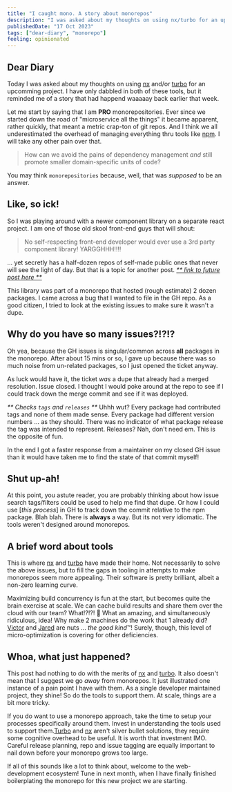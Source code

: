 ```yaml
---
title: "I caught mono. A story about monorepos"
description: "I was asked about my thoughts on using nx/turbo for an upcomming project and I had a relavant experience recently"
publishedDate: "17 Oct 2023"
tags: ["dear-diary", "monorepo"]
feeling: opinionated
---
```


## Dear Diary

Today I was asked about my thoughts on using [nx](https://github.com/nrwl/nx) and/or [turbo](https://github.com/vercel/turbo) for an upcomming project. I have only dabbled in both of these tools, but it reminded me of a story that had happend waaaaay back earlier that week.

Let me start by saying that I am **PRO** monorepositories. Ever since we started down the road of "microservice all the things" it became apparent, rather quickly, that meant a metric crap-ton of git repos. And I think we all underestimated the overhead of managing everything thru tools like [npm](https://npmjs.org). I will take any other pain over that.

> How can we avoid the pains of dependency management _and_ still promote smaller domain-specific units of code?

You may think `monorepositories` because, well, that was _supposed_ to be an answer.

## Like, so ick!

So I was playing around with a newer component library on a separate react project. I am one of those old skool front-end guys that will shout:

> No self-respecting front-end developer would ever use a 3rd party component library! YARGGHHH!!!!

... yet secretly has a half-dozen repos of self-made public ones that never will see the light of day. But that is a topic for another post. [_\*\* link to future post here \*\*_](https://www.youtube.com/watch?v=dQw4w9WgXcQ)

This library was part of a monorepo that hosted (rough estimate) 2 dozen packages. I came across a bug that I wanted to file in the GH repo. As a good citizen, I tried to look at the existing issues to make sure it wasn't a dupe.

## Why do you have so many issues?!?!?

Oh yea, because the GH issues is singular/common across **all** packages in the monorepo. After about 15 mins or so, I gave up because there was so much noise from un-related packages, so I just opened the ticket anyway.

As luck would have it, the ticket _was_ a dupe that already had a merged resolution. Issue closed. I thought I would poke around at the repo to see if I could track down the merge commit and see if it was deployed.

_\*\* Checks `tags` and `releases` \*\*_ Uhhh wut? Every package had contributed tags and none of them made sense. Every package had different version numbers ... as they should. There was no indicator of what package release the tag was intended to represent. Releases? Nah, don't need em. This is the opposite of fun.

In the end I got a faster response from a maintainer on my closed GH issue than it would have taken me to find the state of that commit myself!

## Shut up-ah!

At this point, you astute reader, you are probably thinking about how issue search tags/filters could be used to help me find that dupe. Or how I could use [_this process_] in GH to track down the commit relative to the npm package. Blah blah. There is **always** a way. But its not very idiomatic. The tools weren't designed around monorepos.

## A brief word about tools

This is where [nx](https://github.com/nrwl/nx) and [turbo](https://github.com/vercel/turbo) have made their home. Not necessarily to solve the above issues, but to fill the gaps in tooling in attempts to make monorepos seem more appealing. Their software is pretty brilliant, albeit a non-zero learning curve.

Maximizing build concurrency is fun at the start, but becomes quite the brain exercise at scale. We can cache build results and share them over the cloud with our team? What!?!?! 🤯 What an amazing, and simultaneously ridiculous, idea! Why make 2 machines do the work that 1 already did? [Victor](https://github.com/vsavkin) and [Jared](https://github.com/jaredpalmer) are nuts ... _the good kind_&trade;! Surely, though, this level of micro-optimization is covering for other deficiencies.

## Whoa, what just happened?

This post had nothing to do with the merits of [nx](https://github.com/nrwl/nx) and [turbo](https://github.com/vercel/turbo). It also doesn't mean that I suggest we go _away_ from monorepos. It just illustrated one instance of a pain point I have with them. As a single developer maintained project, they shine! So do the tools to support them. At scale, things are a bit more tricky.

If you do want to use a monorepo approach, take the time to setup your processes specifically around them. Invest in understanding the tools used to support them.[Turbo](https://github.com/vercel/turbo) and [nx](https://github.com/nrwl/nx) aren't silver bullet solutions, they require some cognitive overhead to be useful. It is worth that investment IMO. Careful release planning, repo and issue tagging are equally important to nail down before your monorepo grows too large.

If all of this sounds like a lot to think about, welcome to the web-development ecosystem! Tune in next month, when I have finally finished boilerplating the monorepo for this new project we are starting.
